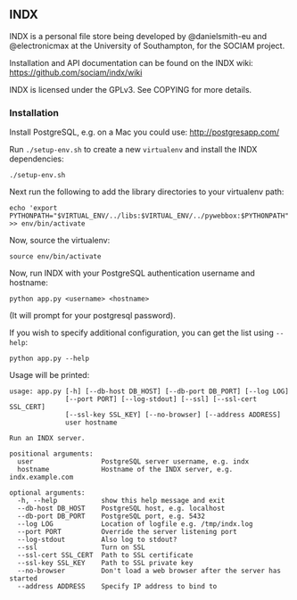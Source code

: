 ## INDX

INDX is a personal file store being developed by @danielsmith-eu and @electronicmax at the University of Southampton, for the SOCIAM project.

Installation and API documentation can be found on the INDX wiki:
https://github.com/sociam/indx/wiki

INDX is licensed under the GPLv3. See COPYING for more details.


### Installation

Install PostgreSQL, e.g. on a Mac you could use: http://postgresapp.com/

Run `./setup-env.sh` to create a new `virtualenv` and install the INDX dependencies:

    ./setup-env.sh

Next run the following to add the library directories to your virtualenv path:

    echo 'export PYTHONPATH="$VIRTUAL_ENV/../libs:$VIRTUAL_ENV/../pywebbox:$PYTHONPATH"' >> env/bin/activate

Now, source the virtualenv:

    source env/bin/activate

Now, run INDX with your PostgreSQL authentication username and hostname:

    python app.py <username> <hostname>

(It will prompt for your postgresql password).

If you wish to specify additional configuration, you can get the list using `--help`:

    python app.py --help

Usage will be printed:

    usage: app.py [-h] [--db-host DB_HOST] [--db-port DB_PORT] [--log LOG]
                  [--port PORT] [--log-stdout] [--ssl] [--ssl-cert SSL_CERT]
                  [--ssl-key SSL_KEY] [--no-browser] [--address ADDRESS]
                  user hostname

    Run an INDX server.

    positional arguments:
      user                 PostgreSQL server username, e.g. indx
      hostname             Hostname of the INDX server, e.g. indx.example.com

    optional arguments:
      -h, --help           show this help message and exit
      --db-host DB_HOST    PostgreSQL host, e.g. localhost
      --db-port DB_PORT    PostgreSQL port, e.g. 5432
      --log LOG            Location of logfile e.g. /tmp/indx.log
      --port PORT          Override the server listening port
      --log-stdout         Also log to stdout?
      --ssl                Turn on SSL
      --ssl-cert SSL_CERT  Path to SSL certificate
      --ssl-key SSL_KEY    Path to SSL private key
      --no-browser         Don't load a web browser after the server has started
      --address ADDRESS    Specify IP address to bind to



